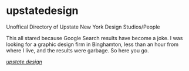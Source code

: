 # upstatedesign
 Unoffical Directory of Upstate New York Design Studios/People

This all stared because Google Search results have become a joke. I was looking for a graphic design firm in Binghamton, less than an hour from where I live, and the results were garbage. So here you go.

_[upstate.design](https://upstate.design)_

